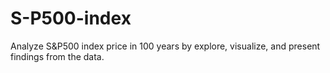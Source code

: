 # S-P500-index
Analyze S&amp;P500 index price in 100 years by explore, visualize, and present findings from the data.
